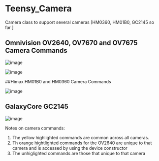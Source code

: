 # Teensy_Camera
Camera class to support several cameras [HM0360, HM01B0, GC2145 so far ]

## Omnivision OV2640, OV7670 and OV7675 Camera Commands
![image](https://github.com/mjs513/TeensyMM_Camera/assets/5366213/741eec49-0e48-4f5c-aae8-9802df28ca7a)

![image](https://github.com/mjs513/TeensyMM_Camera/assets/5366213/c8dba7e0-88c6-4081-ad6f-6886267fdaa9)

##Himax HM01B0 and HM0360 Camera Commands

![image](https://github.com/mjs513/TeensyMM_Camera/assets/5366213/f5080383-8d9d-49d1-9302-b86390d79124)

## GalaxyCore GC2145

![image](https://github.com/mjs513/TeensyMM_Camera/assets/5366213/9aa58744-274a-4e27-a9ce-174408b577d7)

Notes on camera commands:
1. The yellow highlighted commands are common across all cameras.
2. Th orange hightlighted commands for the OV2640 are unique to that camera and is accessed by using the device constructor
3. The unhiglighted commands are those that unique to that camera


## 
